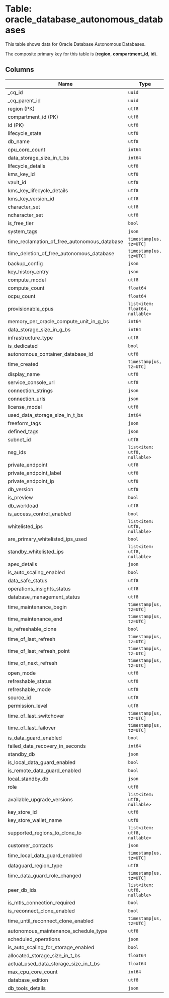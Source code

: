 # Table: oracle_database_autonomous_databases

This table shows data for Oracle Database Autonomous Databases.

The composite primary key for this table is (**region**, **compartment_id**, **id**).

## Columns

| Name          | Type          |
| ------------- | ------------- |
|_cq_id|`uuid`|
|_cq_parent_id|`uuid`|
|region (PK)|`utf8`|
|compartment_id (PK)|`utf8`|
|id (PK)|`utf8`|
|lifecycle_state|`utf8`|
|db_name|`utf8`|
|cpu_core_count|`int64`|
|data_storage_size_in_t_bs|`int64`|
|lifecycle_details|`utf8`|
|kms_key_id|`utf8`|
|vault_id|`utf8`|
|kms_key_lifecycle_details|`utf8`|
|kms_key_version_id|`utf8`|
|character_set|`utf8`|
|ncharacter_set|`utf8`|
|is_free_tier|`bool`|
|system_tags|`json`|
|time_reclamation_of_free_autonomous_database|`timestamp[us, tz=UTC]`|
|time_deletion_of_free_autonomous_database|`timestamp[us, tz=UTC]`|
|backup_config|`json`|
|key_history_entry|`json`|
|compute_model|`utf8`|
|compute_count|`float64`|
|ocpu_count|`float64`|
|provisionable_cpus|`list<item: float64, nullable>`|
|memory_per_oracle_compute_unit_in_g_bs|`int64`|
|data_storage_size_in_g_bs|`int64`|
|infrastructure_type|`utf8`|
|is_dedicated|`bool`|
|autonomous_container_database_id|`utf8`|
|time_created|`timestamp[us, tz=UTC]`|
|display_name|`utf8`|
|service_console_url|`utf8`|
|connection_strings|`json`|
|connection_urls|`json`|
|license_model|`utf8`|
|used_data_storage_size_in_t_bs|`int64`|
|freeform_tags|`json`|
|defined_tags|`json`|
|subnet_id|`utf8`|
|nsg_ids|`list<item: utf8, nullable>`|
|private_endpoint|`utf8`|
|private_endpoint_label|`utf8`|
|private_endpoint_ip|`utf8`|
|db_version|`utf8`|
|is_preview|`bool`|
|db_workload|`utf8`|
|is_access_control_enabled|`bool`|
|whitelisted_ips|`list<item: utf8, nullable>`|
|are_primary_whitelisted_ips_used|`bool`|
|standby_whitelisted_ips|`list<item: utf8, nullable>`|
|apex_details|`json`|
|is_auto_scaling_enabled|`bool`|
|data_safe_status|`utf8`|
|operations_insights_status|`utf8`|
|database_management_status|`utf8`|
|time_maintenance_begin|`timestamp[us, tz=UTC]`|
|time_maintenance_end|`timestamp[us, tz=UTC]`|
|is_refreshable_clone|`bool`|
|time_of_last_refresh|`timestamp[us, tz=UTC]`|
|time_of_last_refresh_point|`timestamp[us, tz=UTC]`|
|time_of_next_refresh|`timestamp[us, tz=UTC]`|
|open_mode|`utf8`|
|refreshable_status|`utf8`|
|refreshable_mode|`utf8`|
|source_id|`utf8`|
|permission_level|`utf8`|
|time_of_last_switchover|`timestamp[us, tz=UTC]`|
|time_of_last_failover|`timestamp[us, tz=UTC]`|
|is_data_guard_enabled|`bool`|
|failed_data_recovery_in_seconds|`int64`|
|standby_db|`json`|
|is_local_data_guard_enabled|`bool`|
|is_remote_data_guard_enabled|`bool`|
|local_standby_db|`json`|
|role|`utf8`|
|available_upgrade_versions|`list<item: utf8, nullable>`|
|key_store_id|`utf8`|
|key_store_wallet_name|`utf8`|
|supported_regions_to_clone_to|`list<item: utf8, nullable>`|
|customer_contacts|`json`|
|time_local_data_guard_enabled|`timestamp[us, tz=UTC]`|
|dataguard_region_type|`utf8`|
|time_data_guard_role_changed|`timestamp[us, tz=UTC]`|
|peer_db_ids|`list<item: utf8, nullable>`|
|is_mtls_connection_required|`bool`|
|is_reconnect_clone_enabled|`bool`|
|time_until_reconnect_clone_enabled|`timestamp[us, tz=UTC]`|
|autonomous_maintenance_schedule_type|`utf8`|
|scheduled_operations|`json`|
|is_auto_scaling_for_storage_enabled|`bool`|
|allocated_storage_size_in_t_bs|`float64`|
|actual_used_data_storage_size_in_t_bs|`float64`|
|max_cpu_core_count|`int64`|
|database_edition|`utf8`|
|db_tools_details|`json`|